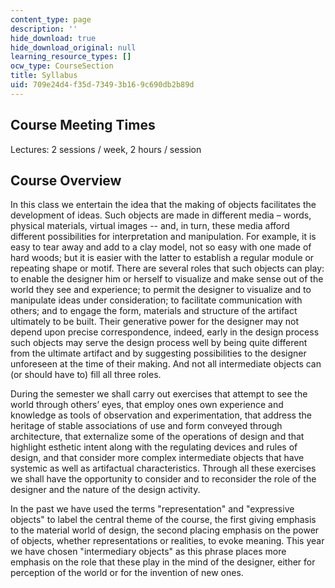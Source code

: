 ```yaml
---
content_type: page
description: ''
hide_download: true
hide_download_original: null
learning_resource_types: []
ocw_type: CourseSection
title: Syllabus
uid: 709e24d4-f35d-7349-3b16-9c690db2b89d
---
```


Course Meeting Times
--------------------

Lectures: 2 sessions / week, 2 hours / session

Course Overview
---------------

In this class we entertain the idea that the making of objects facilitates the development of ideas. Such objects are made in different media – words, physical materials, virtual images -- and, in turn, these media afford different possibilities for interpretation and manipulation. For example, it is easy to tear away and add to a clay model, not so easy with one made of hard woods; but it is easier with the latter to establish a regular module or repeating shape or motif. There are several roles that such objects can play: to enable the designer him or herself to visualize and make sense out of the world they see and experience; to permit the designer to visualize and to manipulate ideas under consideration; to facilitate communication with others; and to engage the form, materials and structure of the artifact ultimately to be built. Their generative power for the designer may not depend upon precise correspondence, indeed, early in the design process such objects may serve the design process well by being quite different from the ultimate artifact and by suggesting possibilities to the designer unforeseen at the time of their making. And not all intermediate objects can (or should have to) fill all three roles.

During the semester we shall carry out exercises that attempt to see the world through others’ eyes, that employ ones own experience and knowledge as tools of observation and experimentation, that address the heritage of stable associations of use and form conveyed through architecture, that externalize some of the operations of design and that highlight esthetic intent along with the regulating devices and rules of design, and that consider more complex intermediate objects that have systemic as well as artifactual characteristics. Through all these exercises we shall have the opportunity to consider and to reconsider the role of the designer and the nature of the design activity.

In the past we have used the terms "representation" and "expressive objects" to label the central theme of the course, the first giving emphasis to the material world of design, the second placing emphasis on the power of objects, whether representations or realities, to evoke meaning. This year we have chosen "intermediary objects" as this phrase places more emphasis on the role that these play in the mind of the designer, either for perception of the world or for the invention of new ones.